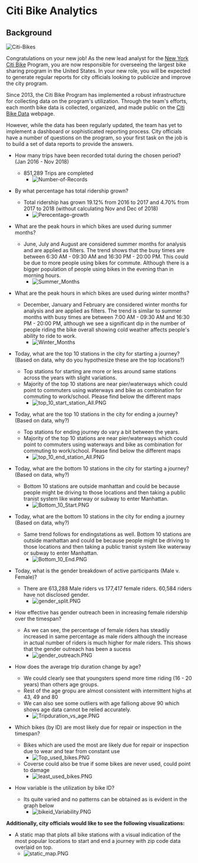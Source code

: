 # Citi Bike Analytics

## Background

![Citi-Bikes](Images/citi-bike-station-bikes.jpg)

Congratulations on your new job! As the new lead analyst for the [New York Citi Bike](https://en.wikipedia.org/wiki/Citi_Bike) Program, you are now responsible for overseeing the largest bike sharing program in the United States. In your new role, you will be expected to generate regular reports for city officials looking to publicize and improve the city program.

Since 2013, the Citi Bike Program has implemented a robust infrastructure for collecting data on the program's utilization. Through the team's efforts, each month bike data is collected, organized, and made public on the [Citi Bike Data](https://www.citibikenyc.com/system-data) webpage.

However, while the data has been regularly updated, the team has yet to implement a dashboard or sophisticated reporting process. City officials have a number of questions on the program, so your first task on the job is to build a set of data reports to provide the answers. 

* How many trips have been recorded total during the chosen period? (Jan 2016 - Nov 2018)
    * 851,289 Trips are completed
        * ![Number-of-Records](Images/Number-of-Records.PNG)

* By what percentage has total ridership grown?
    * Total ridership has grown 19.12% from 2016 to 2017 and 4.70% from 2017 to 2018 (without calculating Nov and Dec of 2018)
        * ![Perecentage-growth](Images/Perecentage-growth.PNG)

* What are the peak hours in which bikes are used during summer months? 
    * June, July and August are considered summer months for analysis and are applied as filters. The trend shows that the busy times are between 6:30 AM - 09:30 AM and 16:30 PM - 20:00 PM. This could be due to more people using bikes for commute. Although there is a bigger population of people using bikes in the evening than in morning hours.
        * ![Summer_Months](Images/Summer_Months.PNG)
* What are the peak hours in which bikes are used during winter months?
    * December, January and February are considered winter months for analysis and are applied as filters. The trend is similar to summer months with busy times are between 7:00 AM - 09:30 AM and 16:30 PM - 20:00 PM, although we see a significant dip in the number of people riding the bike overall showing cold weather affects people's ability to ride to work. 
        * ![Winter_Months](Images/Winter_Months.PNG)
* Today, what are the top 10 stations in the city for starting a journey? (Based on data, why do you hypothesize these are the top locations?)
    * Top stations for starting are more or less around same stations across the years with slight variations. 
    * Majority of the top 10 stations are near pier/waterways which could point to commuters using waterways and bike as combination for commuting to work/school. Please find below the different maps
        * ![top_10_start_station_All.PNG](Images/Top_10_Start.PNG)
    

* Today, what are the top 10 stations in the city for ending a journey? (Based on data, why?)
    * Top stations for ending journey do vary a bit between the years. 
    * Majority of the top 10 stations are near pier/waterways which could point to commuters using waterways and bike as combination for commuting to work/school. Please find below the different maps
        * ![top_10_end_station_All.PNG](Images/Top_10_Stop.PNG)
    

* Today, what are the bottom 10 stations in the city for starting a journey? (Based on data, why?)
    * Bottom 10 stations are outside manhattan and could be because people might be driving to those locations and then taking a public tranist system like waterway or subway to enter Manhattan.
        * ![Bottom_10_Start.PNG](Images/Bottom_10_Start.PNG)

* Today, what are the bottom 10 stations in the city for ending a journey (Based on data, why?)
    * Same trend follows for endingstations as well. Bottom 10 stations are outside manhattan and could be because people might be driving to those locations and then taking a public tranist system like waterway or subway to enter Manhattan.
        * ![Bottom_10_End.PNG](Images/Bottom_10_End.PNG)

* Today, what is the gender breakdown of active participants (Male v. Female)?
    * There are 613,288 Male riders vs 177,417 female riders. 60,584 riders have not disclosed gender.
        * ![gender_split.PNG](Images/gender_split.PNG)

* How effective has gender outreach been in increasing female ridership over the timespan?
    * As we can see, the percentage of female riders has steadily increased in same percentage as male riders although the increase in actual number of riders is much higher for male riders. This shows that the gender outreach has been a sucess
        * ![gender_outreach.PNG](Images/gender_outreach.PNG)

* How does the average trip duration change by age?
    * We could clearly see that youngsters spend more time riding (16 - 20 years) than others age groups.
    * Rest of the age gropu are almost consistent with intermittent highs at 43, 49 and 80
    * We can also see some outliers with age falliong above 90 which shows age data cannot be relied accurately. 
        * ![Tripduration_vs_age.PNG](Images/Tripduration_vs_age.PNG)

* Which bikes (by ID) are most likely due for repair or inspection in the timespan? 
    * Bikes which are used the most are likely due for repair or inspection due to wear and tear from constant use
        * ![Top_used_bikes.PNG](Images/Top_used_bikes.PNG)
    * Coverse could also be true if some bikes are never used, could point to damage
        * ![least_used_bikes.PNG](Images/least_used_bikes.PNG)

* How variable is the utilization by bike ID?
    * Its quite varied and no patterns can be obtained as is evident in the graph below
        * ![bikeid_Variability.PNG](Images/bikeid_Variability.PNG)

**Additionally, city officials would like to see the following visualizations:**

* A static map that plots all bike stations with a visual indication of the most popular locations to start and end a journey with zip code data overlaid on top.
    *  ![static_map.PNG](Images/static_map.PNG)



